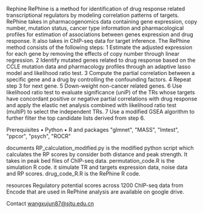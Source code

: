 Rephine
RePhine is a method for identification of drug response related transcriptional regulators by modeling correlation patterns of targets. RePhine takes in pharmacogenomics data containing gene expression, copy number, mutation status, cancer type information and pharmacological profiles for estimation of associations between genes expression and drug response. It also takes in ChIP-seq data for target inference.
The RePhine method consists of the following steps:
	1	Estimate the adjusted expression for each gene by removing the effects of copy number through linear regression.
	2	Identify mutated genes related to drug response based on the CCLE mutation data and pharmacology profiles through an adaptive lasso model and likelihood ratio test.
	3	Compute the partial correlation between a specific gene and a drug by controlling the confounding factors.
	4	Repeat step 3 for next gene.
	5	Down-weight non-cancer related genes.
	6	Use likelihood ratio test to evaluate significance (uniP) of the TRs whose targets have concordant positive or negative partial correlations with drug response and apply the elastic net analysis combined with likelihood ratio test (multiP) to select the independent TRs.
	7	Use a modified GSEA algorithm to further filter the top candidate lists derived from step 6.

Prerequisites
	•	Python
	•	R and packages "glmnet", "MASS", "lmtest", "ppcor", "psych", "ROCR"

documents
RP_calculation_modified.py is the modified python script which calculates the RP scores by consider both distance and peak strength. It takes in peak bed files of ChIP-seq data.
permutation_code.R is the simulation R code. it simulate TR and targets expression data, noise data and RP scores.
drug_code_R.R is the RePhine R code.

resources
Regulatory potential scores across 1200 ChIP-seq data from Encode that are used in RePhine analysis are available on google drive.

Contact
wangxujun87@sjtu.edu.cn
